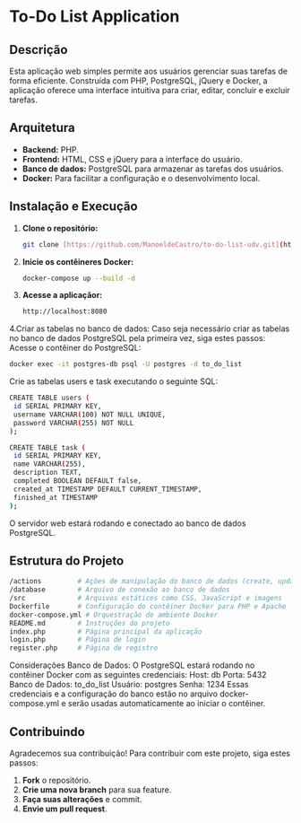 # To-Do List Application

## Descrição

Esta aplicação web simples permite aos usuários gerenciar suas tarefas de forma eficiente. Construída com PHP, PostgreSQL, jQuery e Docker, a aplicação oferece uma interface intuitiva para criar, editar, concluir e excluir tarefas.

## Arquitetura

- **Backend:** PHP.
- **Frontend:** HTML, CSS e jQuery para a interface do usuário.
- **Banco de dados:** PostgreSQL para armazenar as tarefas dos usuários.
- **Docker:** Para facilitar a configuração e o desenvolvimento local.

## Instalação e Execução

1. **Clone o repositório:**
   ```bash
   git clone [https://github.com/ManoeldeCastro/to-do-list-udv.git](https://github.com/ManoeldeCastro/to-do-list-udv.git)
   ```

2. **Inicie os contêineres Docker:**
   ```bash
   docker-compose up --build -d
   ```
3. **Acesse a aplicaçãor:**

   ```bash
   http://localhost:8080
   ```
4.Criar as tabelas no banco de dados: Caso seja necessário criar as tabelas no banco de dados PostgreSQL pela primeira vez, siga estes passos:
   Acesse o contêiner do PostgreSQL:
   ```bash
   docker exec -it postgres-db psql -U postgres -d to_do_list
   ```
   Crie as tabelas users e task executando o seguinte SQL:
   ```bash
   CREATE TABLE users (
    id SERIAL PRIMARY KEY,
    username VARCHAR(100) NOT NULL UNIQUE,
    password VARCHAR(255) NOT NULL
   );

   CREATE TABLE task (
    id SERIAL PRIMARY KEY,
    name VARCHAR(255),
    description TEXT,
    completed BOOLEAN DEFAULT false,
    created_at TIMESTAMP DEFAULT CURRENT_TIMESTAMP,
    finished_at TIMESTAMP
   );
```



   O servidor web estará rodando e conectado ao banco de dados PostgreSQL.

## Estrutura do Projeto

```bash
/actions         # Ações de manipulação do banco de dados (create, update, delete, etc.)
/database        # Arquivo de conexão ao banco de dados
/src             # Arquivos estáticos como CSS, JavaScript e imagens
Dockerfile       # Configuração do contêiner Docker para PHP e Apache
docker-compose.yml # Orquestração do ambiente Docker
README.md        # Instruções do projeto
index.php        # Página principal da aplicação
login.php        # Página de login
register.php     # Página de registro
```

Considerações
Banco de Dados: O PostgreSQL estará rodando no contêiner Docker com as seguintes credenciais:
Host: db
Porta: 5432
Banco de Dados: to_do_list
Usuário: postgres
Senha: 1234
Essas credenciais e a configuração do banco estão no arquivo docker-compose.yml e serão usadas automaticamente ao iniciar o contêiner.

## Contribuindo

Agradecemos sua contribuição! Para contribuir com este projeto, siga estes passos:

1. **Fork** o repositório.
2. **Crie uma nova branch** para sua feature.
3. **Faça suas alterações** e commit.
4. **Envie um pull request**.
